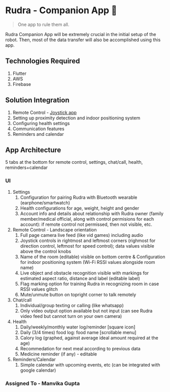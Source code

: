# Rudra - Companion App 📱

> One app to rule them all.

Rudra Companion App will be extremely crucial in the initial setup of the robot. Then, most of the data transfer will also be accomplished using this app.

## Technologies Required
1. Flutter
2. AWS 
3. Firebase 

## Solution Integration
1. Remote Control - [Joystick app](https://medium.com/@gilesjeremydev/create-a-virtual-joystick-for-flame-game-cf62cad7bc4)
2. Setting up proximity detection and indoor positioning system
3. Configuring health settings
4. Communication features
5. Reminders and calendar

## App Architecture
5 tabs at the bottom for remote control, settings, chat/call, health, reminders+calendar
### UI
1. Settings
    1. Configuration for pairing Rudra with Bluetooth wearable (earphone/smartwatch)
    2. Health configurations for age, weight, height and gender
    3. Account info and details about relationship with Rudra owner (family member/medical official, along with control permisions for each account): if remote control not permissed, then not visible, etc.
2. Remote Control - Landscape orientation
    1. Full page camera live feed (like vid games) including audio
    2. Joystick controls in rightmost and leftmost corners (righmost for direction control, leftmost for speed control); data values visible above the control knobs
    3. Name of the room (editable) visible on bottom centre & Configuration for indoor positioning system (Wi-Fi RSSI values alongside room name)
    4. Live object and obstacle recognition visible with markings for estimated aspect ratio, distance and label (editable label)
    5. Flag marking option for training Rudra in recognizing room in case RSSI values glitch
    6. Mute/unmute button on topright corner to talk remotely
3. Chat/call
    1. Individual/group texting or calling (like whatsapp)
    2. Only video output option available but not input (can see Rudra video feed but cannot turn on your own camera)
4. Health
    1. Daily/weekly/monthly water log/reminder [square icon]
    2. Daily (3/4 times) food log: food name [scrollable menu]
    3. Calory log (graphed, against average ideal amount required at the age)
    4. Recommedation for next meal according to previous data
    5. Medicine reminder (if any) - editable
5. Reminders/Calendar
    1. Simple calendar with upcoming events, etc (can be integrated with google calendar)

### Assigned To - Manvika Gupta
